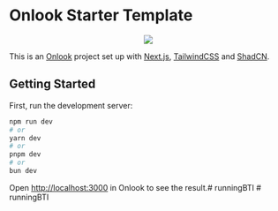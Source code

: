 # Onlook Starter Template

<p align="center">
  <img src="app/favicon.ico" />
</p>

This is an [Onlook](https://onlook.dev/) project set up with [Next.js](https://nextjs.org/), [TailwindCSS](https://tailwindcss.com/) and [ShadCN](https://ui.shadcn.com).

## Getting Started

First, run the development server:

```bash
npm run dev
# or
yarn dev
# or
pnpm dev
# or
bun dev
```

Open [http://localhost:3000](http://localhost:3000) in Onlook to see the result.#   r u n n i n g B T I  
 #   r u n n i n g B T I  
 